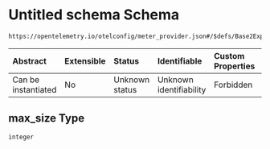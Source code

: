 # Untitled schema Schema

```txt
https://opentelemetry.io/otelconfig/meter_provider.json#/$defs/Base2ExponentialBucketHistogramAggregation/properties/max_size
```



| Abstract            | Extensible | Status         | Identifiable            | Custom Properties | Additional Properties | Access Restrictions | Defined In                                                                     |
| :------------------ | :--------- | :------------- | :---------------------- | :---------------- | :-------------------- | :------------------ | :----------------------------------------------------------------------------- |
| Can be instantiated | No         | Unknown status | Unknown identifiability | Forbidden         | Allowed               | none                | [meter\_provider.json\*](../schema/meter_provider.json "open original schema") |

## max\_size Type

`integer`

